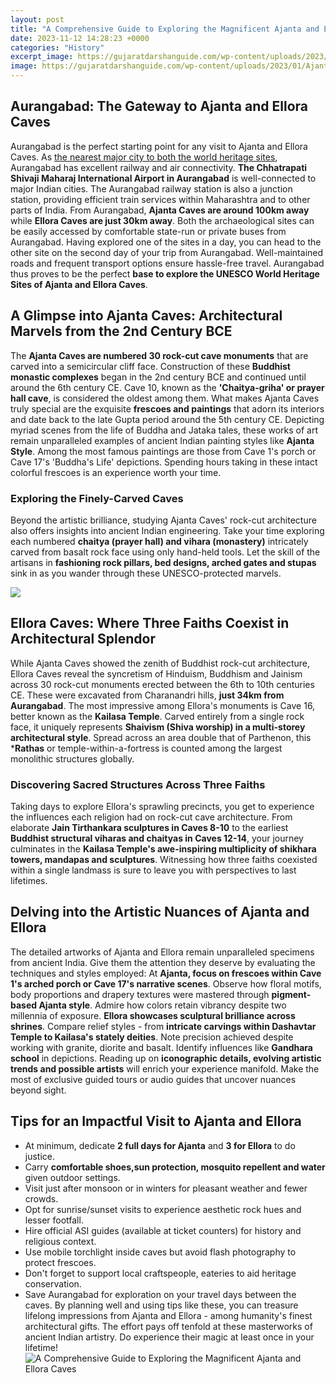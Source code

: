```yaml
---
layout: post
title: "A Comprehensive Guide to Exploring the Magnificent Ajanta and Ellora Caves"
date: 2023-11-12 14:28:23 +0000
categories: "History"
excerpt_image: https://gujaratdarshanguide.com/wp-content/uploads/2023/01/Ajanta-and-Ellora-Caves.jpg
image: https://gujaratdarshanguide.com/wp-content/uploads/2023/01/Ajanta-and-Ellora-Caves.jpg
---
```


## Aurangabad: The Gateway to Ajanta and Ellora Caves
Aurangabad is the perfect starting point for any visit to Ajanta and Ellora Caves. As [the nearest major city to both the world heritage sites](https://setit.github.io/2024-01-07-republik-guinea-khatulistiwa-sebuah-negara-kecil-dengan-beragam-sisi/), Aurangabad has excellent railway and air connectivity. **The Chhatrapati Shivaji Maharaj International Airport in Aurangabad** is well-connected to major Indian cities. The Aurangabad railway station is also a junction station, providing efficient train services within Maharashtra and to other parts of India. 
From Aurangabad, **Ajanta Caves are around 100km away** while **Ellora Caves are just 30km away**. Both the archaeological sites can be easily accessed by comfortable state-run or private buses from Aurangabad. Having explored one of the sites in a day, you can head to the other site on the second day of your trip from Aurangabad. Well-maintained roads and frequent transport options ensure hassle-free travel. Aurangabad thus proves to be the perfect **base to explore the UNESCO World Heritage Sites of Ajanta and Ellora Caves**.
## A Glimpse into Ajanta Caves: Architectural Marvels from the 2nd Century BCE 
The **Ajanta Caves are numbered 30 rock-cut cave monuments** that are carved into a semicircular cliff face. Construction of these **Buddhist monastic complexes** began in the 2nd century BCE and continued until around the 6th century CE. Cave 10, known as the **'Chaitya-griha' or prayer hall cave**, is considered the oldest among them.
What makes Ajanta Caves truly special are the exquisite **frescoes and paintings** that adorn its interiors and date back to the late Gupta period around the 5th century CE. Depicting myriad scenes from the life of Buddha and Jataka tales, these works of art remain unparalleled examples of ancient Indian painting styles like **Ajanta Style**. Among the most famous paintings are those from Cave 1's porch or Cave 17's 'Buddha's Life' depictions. Spending hours taking in these intact colorful frescoes is an experience worth your time.
### Exploring the Finely-Carved Caves
Beyond the artistic brilliance, studying Ajanta Caves' rock-cut architecture also offers insights into ancient Indian engineering. Take your time exploring each numbered **chaitya (prayer hall) and vihara (monastery)** intricately carved from basalt rock face using only hand-held tools. Let the skill of the artisans in **fashioning rock pillars, bed designs, arched gates and stupas** sink in as you wander through these UNESCO-protected marvels.

![](http://www.thehistoryhub.com/wp-content/uploads/2014/04/Ajanta-Caves-Inside.jpg)
## Ellora Caves: Where Three Faiths Coexist in Architectural Splendor 
While Ajanta Caves showed the zenith of Buddhist rock-cut architecture, Ellora Caves reveal the syncretism of Hinduism, Buddhism and Jainism across 30 rock-cut monuments erected between the 6th to 10th centuries CE. These were excavated from Charanandri hills, **just 34km from Aurangabad**.
The most impressive among Ellora's monuments is Cave 16, better known as the **Kailasa Temple**. Carved entirely from a single rock face, it uniquely represents **Shaivism (Shiva worship) in a multi-storey architectural style**. Spread across an area double that of Parthenon, this ***Rathas** or temple-within-a-fortress is counted among the largest monolithic structures globally.
### Discovering Sacred Structures Across Three Faiths
Taking days to explore Ellora's sprawling precincts, you get to experience the influences each religion had on rock-cut cave architecture. From elaborate **Jain Tirthankara sculptures in Caves 8-10** to the earliest **Buddhist structural viharas and chaityas in Caves 12-14**, your journey culminates in the **Kailasa Temple's awe-inspiring multiplicity of shikhara towers, mandapas and sculptures**. Witnessing how three faiths coexisted within a single landmass is sure to leave you with perspectives to last lifetimes.
## Delving into the Artistic Nuances of Ajanta and Ellora 
The detailed artworks of Ajanta and Ellora remain unparalleled specimens from ancient India. Give them the attention they deserve by evaluating the techniques and styles employed:
At **Ajanta, focus on frescoes within Cave 1's arched porch or Cave 17's narrative scenes**. Observe how floral motifs, body proportions and drapery textures were mastered through **pigment-based Ajanta style**. Admire how colors retain vibrancy despite two millennia of exposure.
**Ellora showcases sculptural brilliance across shrines**. Compare relief styles - from **intricate carvings within Dashavtar Temple to Kailasa's stately deities**. Note precision achieved despite working with granite, diorite and basalt. Identify influences like **Gandhara school** in depictions. 
Reading up on **iconographic details, evolving artistic trends and possible artists** will enrich your experience manifold. Make the most of exclusive guided tours or audio guides that uncover nuances beyond sight.
## Tips for an Impactful Visit to Ajanta and Ellora
- At minimum, dedicate **2 full days for Ajanta** and **3 for Ellora** to do justice.
- Carry **comfortable shoes,sun protection, mosquito repellent and water** given outdoor settings. 
- Visit just after monsoon or in winters for pleasant weather and fewer crowds.
- Opt for sunrise/sunset visits to experience aesthetic rock hues and lesser footfall.
- Hire official ASI guides (available at ticket counters) for history and religious context.  
- Use mobile torchlight inside caves but avoid flash photography to protect frescoes.
- Don't forget to support local craftspeople, eateries to aid heritage conservation.
- Save Aurangabad for exploration on your travel days between the caves.
By planning well and using tips like these, you can treasure lifelong impressions from Ajanta and Ellora - among humanity's finest architectural gifts. The effort pays off tenfold at these masterworks of ancient Indian artistry. Do experience their magic at least once in your lifetime!
![A Comprehensive Guide to Exploring the Magnificent Ajanta and Ellora Caves](https://gujaratdarshanguide.com/wp-content/uploads/2023/01/Ajanta-and-Ellora-Caves.jpg)